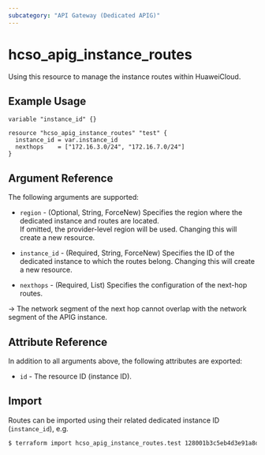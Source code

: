 ```yaml
---
subcategory: "API Gateway (Dedicated APIG)"
---
```


# hcso_apig_instance_routes

Using this resource to manage the instance routes within HuaweiCloud.

## Example Usage

```hcl
variable "instance_id" {}

resource "hcso_apig_instance_routes" "test" {
  instance_id = var.instance_id
  nexthops    = ["172.16.3.0/24", "172.16.7.0/24"]
}
```

## Argument Reference

The following arguments are supported:

* `region` - (Optional, String, ForceNew) Specifies the region where the dedicated instance and routes are located.  
  If omitted, the provider-level region will be used. Changing this will create a new resource.

* `instance_id` - (Required, String, ForceNew) Specifies the ID of the dedicated instance to which the routes belong.
  Changing this will create a new resource.

* `nexthops` - (Required, List) Specifies the configuration of the next-hop routes.

-> The network segment of the next hop cannot overlap with the network segment of the APIG instance.

## Attribute Reference

In addition to all arguments above, the following attributes are exported:

* `id` - The resource ID (instance ID).

## Import

Routes can be imported using their related dedicated instance ID (`instance_id`), e.g.

```bash
$ terraform import hcso_apig_instance_routes.test 128001b3c5eb4d3e91a8da9c0f46420f
```
